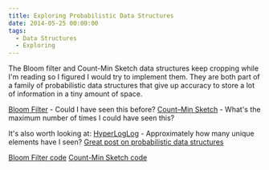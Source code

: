 ```yaml
---
title: Exploring Probabilistic Data Structures
date: 2014-05-25 00:00:00
tags:
  - Data Structures
  - Exploring
---
```

The Bloom filter and Count-Min Sketch data structures keep cropping while I'm reading so I figured I would try to implement them.  They are both part of a family of probabilistic data structures that give up accuracy to store a lot of information in a tiny amount of space.

[Bloom Filter](https://en.wikipedia.org/wiki/Bloom_filter) - Could I have seen this before?
[Count–Min Sketch](https://en.wikipedia.org/wiki/Count%E2%80%93min_sketch) - What's the maximum number of times I could have seen this?

It's also worth looking at:
[HyperLogLog](https://en.wikipedia.org/wiki/HyperLogLog) - Approximately how many unique elements have I seen?
[Great post on probabilistic data structures](https://highlyscalable.wordpress.com/2012/05/01/probabilistic-structures-web-analytics-data-mining/)

[Bloom Filter code](https://github.com/DForshner/CSharpExperiments/blob/master/BloomFilter.cs)
[Count-Min Sketch code](https://github.com/DForshner/CSharpExperiments/blob/master/CountMinSketch.cs)